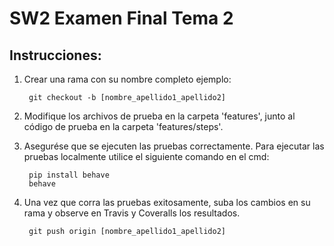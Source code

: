 # SW2 Examen Final Tema 2

## Instrucciones:

1. Crear una rama con su nombre completo ejemplo:

		git checkout -b [nombre_apellido1_apellido2]

2. Modifique los archivos de prueba en la carpeta 'features', junto al código de prueba en la carpeta 'features/steps'.

3. Asegurése que se ejecuten las pruebas correctamente. 
   Para ejecutar las pruebas localmente utilice el siguiente comando en el cmd:

		pip install behave
		behave


4. Una vez que corra las pruebas exitosamente, suba los cambios en su rama y observe en Travis y Coveralls los resultados.

		git push origin [nombre_apellido1_apellido2]